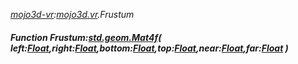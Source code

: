 _[mojo3d-vr](../../modules/mojo3d-vr/mojo3d-vr-module.md):[mojo3d.vr](../../modules/mojo3d/mojo3d-vr.md).Frustum_
##### Function Frustum:[std.geom.Mat4f](../../modules/std/std-geom-mat4f.md)( left:[Float](../../modules/wonkey/wonkey-types-float.md),right:[Float](../../modules/wonkey/wonkey-types-float.md),bottom:[Float](../../modules/wonkey/wonkey-types-float.md),top:[Float](../../modules/wonkey/wonkey-types-float.md),near:[Float](../../modules/wonkey/wonkey-types-float.md),far:[Float](../../modules/wonkey/wonkey-types-float.md) )
